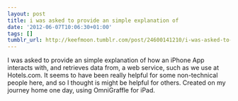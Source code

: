 ```yaml
---
layout: post
title: i was asked to provide an simple explanation of
date: '2012-06-07T10:06:30+01:00'
tags: []
tumblr_url: http://keefmoon.tumblr.com/post/24600141210/i-was-asked-to-provide-an-simple-explanation-of
---
```

I was asked to provide an simple explanation of how an iPhone App interacts with, and retrieves data from, a web service, such as we use at Hotels.com. It seems to have been really helpful for some non-technical people here, and so I thought is might be helpful for others.
Created on my journey home one day, using OmniGraffle for iPad.
